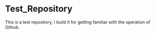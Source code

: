 # Test_Repository
This is a test repository, I build it for getting familiar with the operation of Github.
